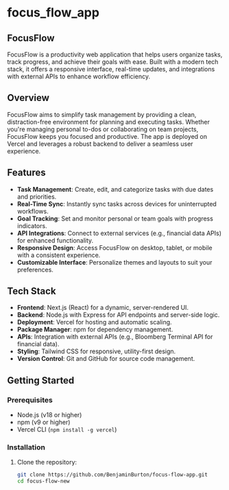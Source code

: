 # focus_flow_app

## FocusFlow

FocusFlow is a productivity web application that helps users organize tasks, track progress, and achieve their goals with ease. Built with a modern tech stack, it offers a responsive interface, real-time updates, and integrations with external APIs to enhance workflow efficiency.

## Overview

FocusFlow aims to simplify task management by providing a clean, distraction-free environment for planning and executing tasks. Whether you're managing personal to-dos or collaborating on team projects, FocusFlow keeps you focused and productive. The app is deployed on Vercel and leverages a robust backend to deliver a seamless user experience.

## Features

- **Task Management**: Create, edit, and categorize tasks with due dates and priorities.
- **Real-Time Sync**: Instantly sync tasks across devices for uninterrupted workflows.
- **Goal Tracking**: Set and monitor personal or team goals with progress indicators.
- **API Integrations**: Connect to external services (e.g., financial data APIs) for enhanced functionality.
- **Responsive Design**: Access FocusFlow on desktop, tablet, or mobile with a consistent experience.
- **Customizable Interface**: Personalize themes and layouts to suit your preferences.

## Tech Stack

- **Frontend**: Next.js (React) for a dynamic, server-rendered UI.
- **Backend**: Node.js with Express for API endpoints and server-side logic.
- **Deployment**: Vercel for hosting and automatic scaling.
- **Package Manager**: npm for dependency management.
- **APIs**: Integration with external APIs (e.g., Bloomberg Terminal API for financial data).
- **Styling**: Tailwind CSS for responsive, utility-first design.
- **Version Control**: Git and GitHub for source code management.

## Getting Started

### Prerequisites

- Node.js (v18 or higher)
- npm (v9 or higher)
- Vercel CLI (`npm install -g vercel`)

### Installation

1. Clone the repository:

   ```bash
   git clone https://github.com/BenjaminBurton/focus-flow-app.git
   cd focus-flow-new 
